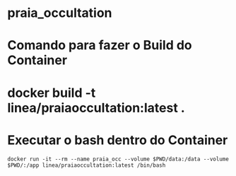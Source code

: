 # praia_occultation

# Comando para fazer o Build do Container
# docker build -t linea/praiaoccultation:latest .


# Executar o bash dentro do Container 
```
docker run -it --rm --name praia_occ --volume $PWD/data:/data --volume $PWD/:/app linea/praiaoccultation:latest /bin/bash
```